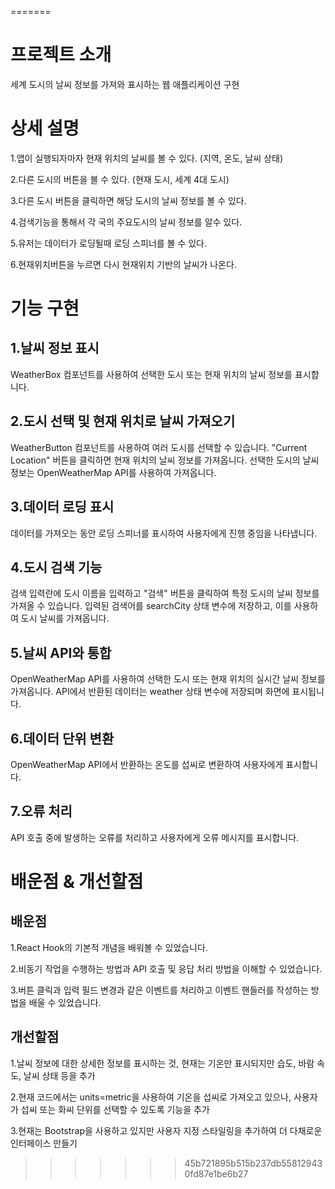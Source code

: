 =======
# 프로젝트 소개

세계 도시의 날씨 정보를 가져와 표시하는 웹 애플리케이션 구현

# 상세 설명

1.앱이 실행되자마자 현재 위치의 날씨를 볼 수 있다. (지역, 온도, 날씨 상태)

2.다른 도시의 버튼을 볼 수 있다. (현재 도시, 세계 4대 도시)

3.다른 도시 버튼을 클릭하면 해당 도시의 날씨 정보를 볼 수 있다.

4.검색기능을 통해서 각 국의 주요도시의 날씨 정보를 알수 있다.

5.유저는 데이터가 로딩될때 로딩 스피너를 볼 수 있다.

6.현재위치버튼을 누르면 다시 현재위치 기반의 날씨가 나온다.


# 기능 구현

## 1.날씨 정보 표시

WeatherBox 컴포넌트를 사용하여 선택한 도시 또는 현재 위치의 날씨 정보를 표시합니다.

## 2.도시 선택 및 현재 위치로 날씨 가져오기

WeatherButton 컴포넌트를 사용하여 여러 도시를 선택할 수 있습니다.
"Current Location" 버튼을 클릭하면 현재 위치의 날씨 정보를 가져옵니다.
선택한 도시의 날씨 정보는 OpenWeatherMap API를 사용하여 가져옵니다.

## 3.데이터 로딩 표시

데이터를 가져오는 동안 로딩 스피너를 표시하여 사용자에게 진행 중임을 나타냅니다.

## 4.도시 검색 기능

검색 입력란에 도시 이름을 입력하고 "검색" 버튼을 클릭하여 특정 도시의 날씨 정보를 가져올 수 있습니다.
입력된 검색어를 searchCity 상태 변수에 저장하고, 이를 사용하여 도시 날씨를 가져옵니다.

## 5.날씨 API와 통합

OpenWeatherMap API를 사용하여 선택한 도시 또는 현재 위치의 실시간 날씨 정보를 가져옵니다.
API에서 반환된 데이터는 weather 상태 변수에 저장되며 화면에 표시됩니다.

## 6.데이터 단위 변환

OpenWeatherMap API에서 반환하는 온도를 섭씨로 변환하여 사용자에게 표시합니다.

## 7.오류 처리

API 호출 중에 발생하는 오류를 처리하고 사용자에게 오류 메시지를 표시합니다.

# 배운점 & 개선할점

## 배운점

1.React Hook의 기본적 개념을 배워볼 수 있었습니다.

2.비동기 작업을 수행하는 방법과 API 호출 및 응답 처리 방법을 이해할 수 있었습니다.

3.버튼 클릭과 입력 필드 변경과 같은 이벤트를 처리하고 이벤트 핸들러를 작성하는 방법을 배울 수 있었습니다.

## 개선할점

1.날씨 정보에 대한 상세한 정보를 표시하는 것, 현재는 기온만 표시되지만 습도, 바람 속도, 날씨 상태 등을 추가


2.현재 코드에서는 units=metric을 사용하여 기온을 섭씨로 가져오고 있으나, 사용자가 섭씨 또는 화씨 단위를 선택할 수 있도록 기능을 추가


3.현재는 Bootstrap을 사용하고 있지만 사용자 지정 스타일링을 추가하여 더 다채로운 인터페이스 만들기



>>>>>>> 45b721895b515b237db558129430fd87e1be6b27

